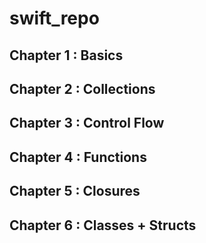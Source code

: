 # swift_repo
## Chapter 1 : Basics
## Chapter 2 : Collections
## Chapter 3 : Control Flow
## Chapter 4 : Functions
## Chapter 5 : Closures
## Chapter 6 : Classes + Structs 

